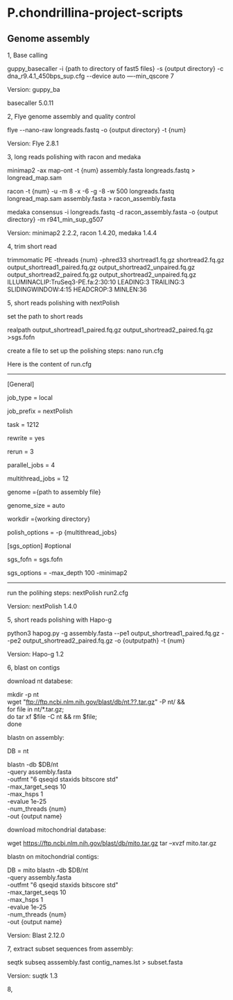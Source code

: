 # P.chondrillina-project-scripts

## Genome assembly

1, Base calling

guppy_basecaller -i {path to directory of fast5 files} -s {output directory} -c dna_r9.4.1_450bps_sup.cfg --device auto —-min_qscore 7

Version: guppy_ba

basecaller 5.0.11

2, Flye genome assembly and quality control

flye --nano-raw longreads.fastq -o {output directory} -t {num}



Version: Flye 2.8.1

3, long reads polishing with racon and medaka

minimap2 -ax map-ont -t {num} assembly.fasta longreads.fastq > longread_map.sam

racon -t {num} -u -m 8 -x -6 -g -8 -w 500 longreads.fastq longread_map.sam assembly.fasta > racon_assembly.fasta

medaka consensus -i longreads.fastq -d racon_assembly.fasta -o {output directory} -m r941_min_sup_g507

Version: minimap2 2.2.2, racon 1.4.20, medaka 1.4.4

4, trim short read

trimmomatic PE -threads {num} -phred33 shortread1.fq.gz shortread2.fq.gz output_shortread1_paired.fq.gz output_shortread2_unpaired.fq.gz
output_shortread2_paired.fq.gz  output_shortread2_unpaired.fq.gz ILLUMINACLIP:TruSeq3-PE.fa:2:30:10 LEADING:3 TRAILING:3 SLIDINGWINDOW:4:15 HEADCROP:3 MINLEN:36

5, short reads polishing with nextPolish

set the path to short reads

realpath output_shortread1_paired.fq.gz output_shortread2_paired.fq.gz >sgs.fofn

create a file to set up the polishing steps:
nano run.cfg

Here is the content of run.cfg
***********************************************
[General]

job_type = local

job_prefix = nextPolish

task = 1212

rewrite = yes

rerun = 3

parallel_jobs = 4

multithread_jobs = 12

genome ={path to assembly file}

genome_size = auto

workdir ={working directory}

polish_options = -p {multithread_jobs}

[sgs_option] #optional

sgs_fofn = sgs.fofn

sgs_options = -max_depth 100 -minimap2

***********************************************
run the polihing steps:
nextPolish run2.cfg

Version: nextPolish 1.4.0

5, short reads polishing with Hapo-g

python3 hapog.py -g assembly.fasta --pe1 output_shortread1_paired.fq.gz --pe2 output_shortread2_paired.fq.gz  -o 
{outputpath} -t {num}

Version: Hapo-g 1.2 

6, blast on contigs

download nt databese:

mkdir -p nt \
wget "ftp://ftp.ncbi.nlm.nih.gov/blast/db/nt.??.tar.gz" -P nt/ && \
        for file in nt/*.tar.gz; \
            do tar xf $file -C nt && rm $file; \
        done

blastn on assembly:

DB = nt

blastn -db $DB/nt \
       -query assembly.fasta \
       -outfmt "6 qseqid staxids bitscore std" \
       -max_target_seqs 10 \
       -max_hsps 1 \
       -evalue 1e-25 \
       -num_threads {num} \
       -out {output name}
       
       
download mitochondrial database:

wget https://ftp.ncbi.nlm.nih.gov/blast/db/mito.tar.gz
tar –xvzf mito.tar.gz

blastn on mitochondrial contigs:

DB = mito
blastn -db $DB/nt \
       -query assembly.fasta \
       -outfmt "6 qseqid staxids bitscore std" \
       -max_target_seqs 10 \
       -max_hsps 1 \
       -evalue 1e-25 \
       -num_threads {num} \
       -out {output name}
       
Version: Blast 2.12.0

7, extract subset sequences from assembly:

seqtk subseq asssembly.fast contig_names.lst > subset.fasta

Version: suqtk 1.3

8, 
